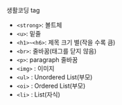 생활코딩
tag

- `<strong>`: 볼트체
- `<u>`: 밑줄
- `<h1>~<h6>`: 제목 크기 별(작을 수록 큼)
- `<br>`: 줄바꿈(태그를 닫지 않음)
- `<p>`: paragraph 줄바꿈
- `<img>` : 이미지
- `<ul>` : Unordered List(부모)
- `<oi>` : Ordered List(부모)
- `<li>` : List(자식)
